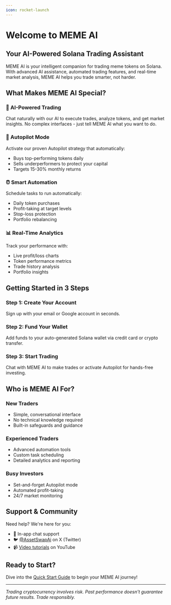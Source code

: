 ```yaml
---
icon: rocket-launch
---
```


# Welcome to MEME AI

## Your AI-Powered Solana Trading Assistant

MEME AI is your intelligent companion for trading meme tokens on Solana. With advanced AI assistance, automated trading features, and real-time market analysis, MEME AI helps you trade smarter, not harder.

## What Makes MEME AI Special?

### 🤖 AI-Powered Trading
Chat naturally with our AI to execute trades, analyze tokens, and get market insights. No complex interfaces - just tell MEME AI what you want to do.

### 🚀 Autopilot Mode
Activate our proven Autopilot strategy that automatically:
- Buys top-performing tokens daily
- Sells underperformers to protect your capital
- Targets 15-30% monthly returns

### ⏰ Smart Automation
Schedule tasks to run automatically:
- Daily token purchases
- Profit-taking at target levels
- Stop-loss protection
- Portfolio rebalancing

### 📊 Real-Time Analytics
Track your performance with:
- Live profit/loss charts
- Token performance metrics
- Trade history analysis
- Portfolio insights

## Getting Started in 3 Steps

### Step 1: Create Your Account
Sign up with your email or Google account in seconds.

### Step 2: Fund Your Wallet
Add funds to your auto-generated Solana wallet via credit card or crypto transfer.

### Step 3: Start Trading
Chat with MEME AI to make trades or activate Autopilot for hands-free investing.

## Who is MEME AI For?

### New Traders
- Simple, conversational interface
- No technical knowledge required
- Built-in safeguards and guidance

### Experienced Traders
- Advanced automation tools
- Custom task scheduling
- Detailed analytics and reporting

### Busy Investors
- Set-and-forget Autopilot mode
- Automated profit-taking
- 24/7 market monitoring

## Support & Community

Need help? We're here for you:
- 📧 In-app chat support
- 🐦 [@AssetSwapAi](https://x.com/AssetSwapAi) on X (Twitter)
- 📹 [Video tutorials](https://www.youtube.com/@assetswap) on YouTube

## Ready to Start?

Dive into the [Quick Start Guide](getting-started/quick-start.md) to begin your MEME AI journey!

---

*Trading cryptocurrency involves risk. Past performance doesn't guarantee future results. Trade responsibly.*
